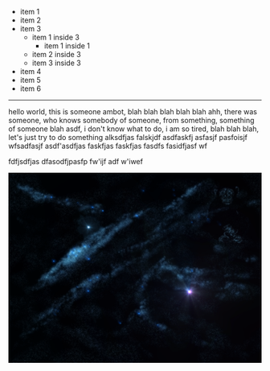 - item 1
- item 2
- item 3
    - item 1 inside 3
      - item 1 inside 1
    - item 2 inside 3
    - item 3 inside 3
- item 4
- item 5
- item 6

<hr>

hello world, this is someone ambot, blah blah blah blah blah
ahh, there was someone, who knows somebody of someone,
from something, something of someone blah
asdf, i don't know what to do, i am so tired,
blah blah blah, let's just try to do something
alksdfjas
falskjdf
asdfaskfj
asfasjf
pasfoisjf
wfsadfasjf
asdf'asdfjas
faskfjas
faskfjas
fasdfs
fasidfjasf
wf

fdfjsdfjas
dfasodfjpasfp
fw'ijf
adf
w'iwef

![some pic](/test.png)
